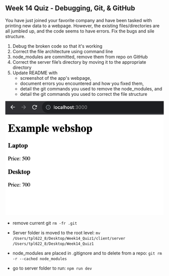 ## Week 14 Quiz - Debugging, Git, & GitHub

You have just joined your favorite company and have been tasked with printing new data to a webpage. However, the existing files/directories are all jumbled up, and the code seems to have errors. Fix the bugs and sile structure. 

1. Debug the broken code so that it's working
2. Correct the file architecture using command line
3. node_modules are committed, remove them from repo on GitHub
4. Correct the server file’s directory by moving it to the appropriate directory
5. Update README with
    - screenshot of the app's webpage, 
    - document errors you encountered and how you fixed them, 
    - detail the git commands you used to remove the node_modules, and
    - detail the git commands you used to correct the file structure


 ![image](./ss.png)

* remove current git
`rm -fr .git`

* Server folder is moved to the root level:
`mv /Users/tpl622_8/Desktop/Week14_Quiz1/client/server /Users/tpl622_8/Desktop/Week14_Quiz1`

* node_modules are placed in .gitignore and to delete from a repo:
`git rm -r --cached node_modules`

* go to server folder to run:
`npm run dev`

